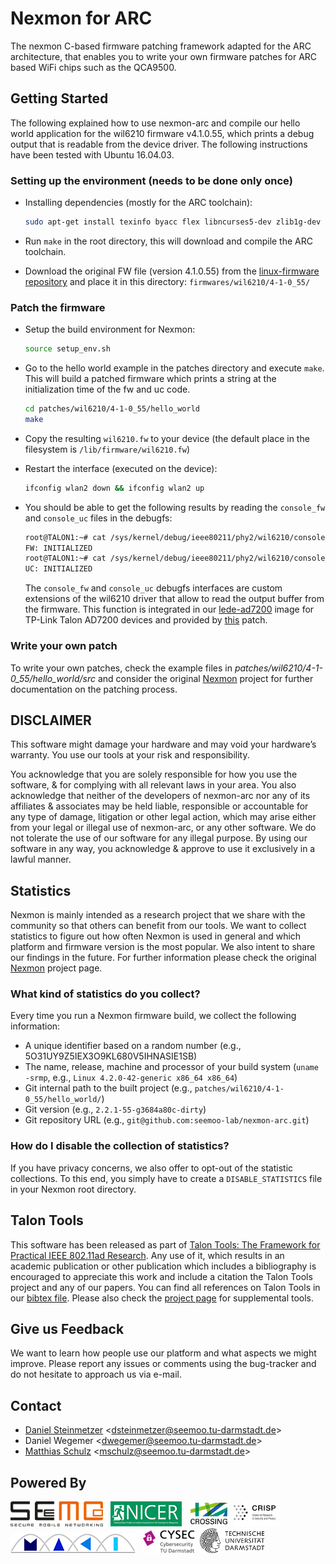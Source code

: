 # Nexmon for ARC
The nexmon C-based firmware patching framework adapted for the ARC architecture, that enables you to write your own firmware patches for ARC based WiFi chips such as the QCA9500.

## Getting Started
The following explained how to use nexmon-arc and compile our hello world application for the wil6210 firmware v4.1.0.55, which prints a debug output that is readable from the device driver. The following instructions have been tested with Ubuntu 16.04.03.

### Setting up the environment (needs to be done only once)
* Installing dependencies (mostly for the ARC toolchain):

  ```bash
  sudo apt-get install texinfo byacc flex libncurses5-dev zlib1g-dev libexpat1-dev texlive build-essential git wget bison gawk libgmp3-dev
  ```

* Run `make` in the root directory, this will download and compile the ARC toolchain.
* Download the original FW file (version 4.1.0.55) from the [linux-firmware repository](https://git.kernel.org/pub/scm/linux/kernel/git/firmware/linux-firmware.git/plain/wil6210.fw) and place it in this directory: `firmwares/wil6210/4-1-0_55/`

### Patch the firmware
* Setup the build environment for Nexmon:

  ```bash
  source setup_env.sh
  ```

* Go to the hello world example in the patches directory and execute `make`. This will build a patched firmware which prints a string at the initialization time of the fw and uc code. 

  ```bash
  cd patches/wil6210/4-1-0_55/hello_world
  make
  ```
* Copy the resulting `wil6210.fw` to your device (the default place in the filesystem is `/lib/firmware/wil6210.fw`)
* Restart the interface (executed on the device):

  ```bash
  ifconfig wlan2 down && ifconfig wlan2 up
  ```
* You should be able to get the following results by reading the `console_fw` and `console_uc` files in the debugfs:

  ```bash
  root@TALON1:~# cat /sys/kernel/debug/ieee80211/phy2/wil6210/console_dump_fw 
  FW: INITIALIZED
  root@TALON1:~# cat /sys/kernel/debug/ieee80211/phy2/wil6210/console_dump_uc 
  UC: INITIALIZED
  ```

  The `console_fw` and `console_uc` debugfs interfaces are custom extensions of the wil6210 driver that allow to read the output buffer from the firmware. This function is integrated in our [lede-ad7200](https://github.com/seemoo-lab/lede-ad7200) image for TP-Link Talon AD7200 devices and provided by [this](https://github.com/seemoo-lab/lede-ad7200/blob/release/overlay/seemoo/mac80211/patches/0002-adding-support-to-read-console-output.patch) patch. 

### Write your own patch
  To write your own patches, check the example files in *patches/wil6210/4-1-0_55/hello_world/src* and consider the original [Nexmon](https://nexmon.org) project for further documentation on the patching process.

## DISCLAIMER
This software might damage your hardware and may void your hardware’s warranty. You use our tools at your risk and responsibility.

You acknowledge that you are solely responsible for how you use the software, & for complying with all relevant laws in your area. 
You also acknowledge that neither of the developers of nexmon-arc nor any of its affiliates & associates may be held liable, 
responsible or accountable for any type of damage, litigation or other legal action, which may arise either from your legal or 
illegal use of nexmon-arc, or any other software. We do not tolerate the use of our software for any illegal purpose. 
By using our software in any way, you acknowledge & approve to use it exclusively in a lawful manner.

## Statistics
Nexmon is mainly intended as a research project that we share with the community so that others can benefit from our tools.
We want to collect statistics to figure out how often Nexmon is used in general and which platform and firmware version is the most popular.
We also intent to share our findings in the future. For further information please check the original [Nexmon](https://nexmon.org) project page.

### What kind of statistics do you collect?

Every time you run a Nexmon firmware build, we collect the following information:
* A unique identifier based on a random number (e.g., 5O31UY9Z5IEX3O9KL680V5IHNASIE1SB)
* The name, release, machine and processor of your build system (`uname -srmp`, e.g., `Linux 4.2.0-42-generic x86_64 x86_64`)
* Git internal path to the built project (e.g., `patches/wil6210/4-1-0_55/hello_world/`)
* Git version (e.g., `2.2.1-55-g3684a80c-dirty`)
* Git repository URL (e.g., `git@github.com:seemoo-lab/nexmon-arc.git`)

### How do I disable the collection of statistics?

If you have privacy concerns, we also offer to opt-out of the statistic collections. To this end, you simply have to create a `DISABLE_STATISTICS` file in your Nexmon root directory.

## Talon Tools
This software has been released as part of [Talon Tools: The Framework for Practical IEEE 802.11ad Research](https://seemoo.de/talon-tools/). Any use of it, which results in an academic publication or other publication which includes a bibliography is encouraged to appreciate this work and include a citation the Talon Tools project and any of our papers. You can find all references on Talon Tools in our [bibtex file](https://seemoo-lab.github.io/talon-tools/talon-tools.bib). Please also check the [project page](https://seemoo.de/talon-tools/) for supplemental tools.

## Give us Feedback
We want to learn how people use our platform and what aspects we might improve. Please report any issues or comments using the bug-tracker and do not hesitate to approach us via e-mail.

## Contact
* [Daniel Steinmetzer](https://seemoo.tu-darmstadt.de/dsteinmetzer) <<dsteinmetzer@seemoo.tu-darmstadt.de>>
* Daniel Wegemer <<dwegemer@seemoo.tu-darmstadt.de>>
* [Matthias Schulz](https://seemoo.tu-darmstadt.de/mschulz) <<mschulz@seemoo.tu-darmstadt.de>>

## Powered By
<a href="https://www.seemoo.tu-darmstadt.de">![SEEMOO logo](logos/seemoo.png)</a> &nbsp;
<a href="https://www.nicer.tu-darmstadt.de">![NICER logo](logos/nicer.png)</a> &nbsp;
<a href="https://www.crossing.tu-darmstadt.de">![CROSSING logo](logos/crossing.jpg)</a>&nbsp;
<a href="https://www.crisp-da.de">![CRSIP logo](logos/crisp.jpg)</a>&nbsp;
<a href="http://www.maki.tu-darmstadt.de/">![MAKI logo](logos/maki.png)</a> &nbsp;
<a href="https://www.cysec.tu-darmstadt.de">![CYSEC logo](logos/cysec.jpg)</a>&nbsp;
<a href="https://www.tu-darmstadt.de/index.en.jsp">![TU Darmstadt logo](logos/tudarmstadt.png)</a>&nbsp;
